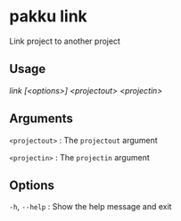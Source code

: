 # pakku link

Link project to another project

## Usage

<snippet id="snippet-cmd">

<var name="cmd">link</var>
<var name="params">[&lt;options&gt;] &lt;projectout&gt; &lt;projectin&gt;</var>
<include from="_template_cmd.md" element-id="template-cmd"/>

</snippet>

## Arguments

<snippet id="snippet-args">

`<projectout>`
: The `projectout` argument

`<projectin>`
: The `projectin` argument

</snippet>

## Options

<snippet id="snippet-options-all">

`-h`, `--help`
: Show the help message and exit

</snippet>
